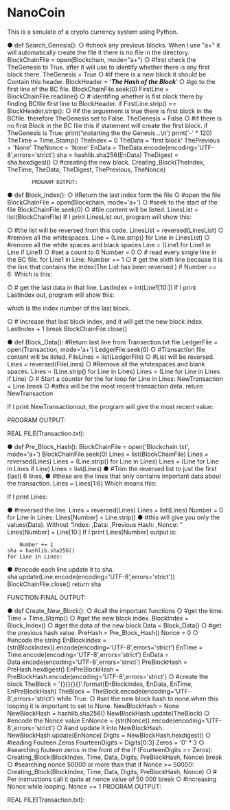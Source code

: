 # NanoCoin
This is a simulate of a crypto currency system using Python.



●	def Search_Genesis():
○	#check any previous blocks. When I use "a+" it will automatically create the file it there is no file in the directory.
	BlockChainFile = open(Blockchain, mode="a+")
○	#first check the TheGenesis to True. after it will use to identify whether there is any first block there.
	TheGenesis = True
○	#if there is a new block it should be Contain this header.
	BlockHeader = '*****The Hash of the Block*****'
○	#go to the first line of the BC file.
	BlockChainFile.seek(0)
	FirstLine = BlockChainFile.readline()
○	# identifing whether is fist block there by finding BCfile first line to BlockHeader.
	if FirstLine.strip() == BlockHeader.strip():
○	#if the arguement is true there is first block in the BCfile. therefore TheGenesis set to False.
		TheGenesis = False
○	#if there is no first Block in the BC file this if statement will create the first block.
	if TheGenesis is True:
		print('\nstarting the the Genesis...\n')
		print('-' * 120)
		TheTime = Time_Stamp()
		TheIndex = 0
		TheData = 'first block'
		ThePrevious = 'None'
		TheNonce = 'None'
		EnData = TheData.encode(encoding='UTF-8',errors='strict')
		sha = hashlib.sha256(EnData)
		TheDigest = sha.hexdigest()
○	#creating the new block.
		Creating_Block(TheIndex, TheTime, TheData, TheDigest, ThePrevious, TheNonce)

			PROGRAM OUTPUT:
 




●	def Block_Index():
○	#Return the last index form the file
○	#open the file
	BlockChainFile = open(Blockchain, mode='a+')
○	#seek to the start of the file
	BlockChainFile.seek(0)
○	#file content will be listed.
	LinesList = list(BlockChainFile)
If I print LinesList out, program will show this:
 
○	#the list will be reversed from this code.
	LinesList = reversed(LinesList)
○	#remove all the whitespaces.
	Line = (Line.strip() for Line in LinesList)
○	#remove all the white spaces and black spaces
	Line = (Line1 for Line1 in Line if Line1)
○	#set a count to 0
	Number = 0
○	# read every single line in the BC file.
	for Line1 in Line:
		Number += 1
○	# get the sixth line because it is the line that contains the index(The List has been reversed.)
		if Number == 6:
Which is this:
	 
○	# get the last data in that line.
			LastIndex = int(Line1[10:])
	If I print LastIndex out, program will show this:
 
which is the index number of the last block. 

○	# increase that last block index, and it will get the new block index.
			LastIndex + 1
			break
	BlockChainFile.close()

●	def Block_Data():
#Return last line from Transection.txt file
	LedgerFile = open(Transaction, mode='a+')
	LedgerFile.seek(0)
○	#Transaction file content will be listed.
	FileLines = list(LedgerFile)
○	#List will be reversed.
	Lines = reversed(FileLines)
○	#Remove all the whitespaces and blank spaces.
	Lines = (Line.strip() for Line in Lines)
	Lines = (Line for Line in Lines if Line)
○	# Start a counter for the for loop
	for Line in Lines:
		NewTransaction = Line
		break
○	#athis will be the most recent transaction data.
	return NewTransaction

If I print NewTransactionout, the program will give the most recent value:

PROGRAM OUTPUT:
 
REAL FILE(Transaction.txt):
 

	
●	def Pre_Block_Hash():
	BlockChainFile = open('Blockchain.txt', mode='a+')
	BlockChainFile.seek(0)
	Lines = list(BlockChainFile)
	Lines = reversed(Lines)
	Lines = (Line.strip() for Line in Lines)
	Lines = (Line for Line in Lines if Line)
	Lines = list(Lines)
●	#Trim the reversed list to just the first (last) 6 lines,
●	#these are the lines that only contains important data about the transaction. 
	Lines = Lines[1:6]
Which means this:
 
If I print Lines:
 
●	#reversed the line.
	Lines = reversed(Lines)
	Lines = list(Lines)
	Number = 0
	for Line in Lines:
		Lines[Number] = Line.strip()
●	#this will give you only the values(Data). Without “Index: ,Data: ,Previous Hash: ,Nonce: “
		Lines[Number] = Line[10:]
If I print Lines[Number] output is:
	 
		Number += 1
	sha = hashlib.sha256()
	for Line in Lines:
●	#encode each line update it to sha.
sha.update(Line.encode(encoding='UTF-8',errors='strict'))
	BlockChainFile.close()
	return sha

FUNCTION FINAL OUTPUT:
 

●	def Create_New_Block():
○	#call the important functions
○	#get the time.
	Time = Time_Stamp()
○	#get the new block index.
	BlockIndex = Block_Index()
○	#get the data of the new block
	Data = Block_Data()
○	#get the previous hash value.
	PreHash = Pre_Block_Hash()
	Nonce = 0
○	#encode the string
	EnBlockIndex = (str(BlockIndex)).encode(encoding='UTF-8',errors='strict')
	EnTime = Time.encode(encoding='UTF-8',errors='strict')
	EnData = Data.encode(encoding='UTF-8',errors='strict')
	PreBlockHash = PreHash.hexdigest()
	EnPreBlockHash = PreBlockHash.encode(encoding='UTF-8',errors='strict')
○	#create the block
	TheBlock = '{}{}{}{}'.format(EnBlockIndex, EnData, EnTime, EnPreBlockHash)
	TheBlock = TheBlock.encode(encoding='UTF-8',errors='strict')
	while True:
○	#set the new block hash to none.when this looping it is important to set to None.
		NewBlockHash = None
		NewBlockHash = hashlib.sha256()
		NewBlockHash.update(TheBlock)
○	#encode the Nonce value
		EnNonce = (str(Nonce)).encode(encoding='UTF-8',errors='strict')
○	#and update it into NewBlockHash.
		NewBlockHash.update(EnNonce)
		Digits = NewBlockHash.hexdigest()
○	#leading Fouteen Zeros
		FourteenDigits = Digits[0:3]
		Zeros = '0' * 3
○	#searching fouteen zeros in the front of the
		if (FourteenDigits == Zeros):
			Creating_Block(BlockIndex, Time, Data, Digits, PreBlockHash, Nonce)
			break
○	#searching nonce 50000 or more than that
		if Nonce >= 50000:
			Creating_Block(BlockIndex, Time, Data, Digits, PreBlockHash, Nonce)
○	# Per instructions call it quits at nonce value of 50 000
			break
○	#increasing Nonce while looping.
		Nonce += 1
PROGRAM OUTPUT:
 
REAL FILE(Transaction.txt):
 
